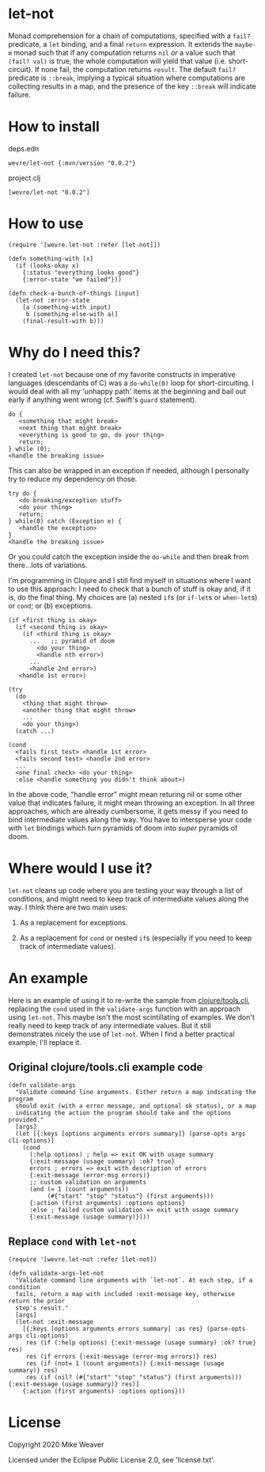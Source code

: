 # let-not

Monad comprehension for a chain of computations, specified with a `fail?`
predicate, a `let` binding, and a final `return` expression. It extends the
`maybe-m` monad such that if any computation returns `nil` _or_ a value such
that `(fail? val)` is true, the whole computation will yield that value (i.e.
short-circuit). If none fail, the computation returns `result`. The default
`fail?` predicate is `::break`, implying a typical situation where computations
are collecting results in a map, and the presence of the key `::break` will
indicate failure.

# How to install

deps.edn

    wevre/let-not {:mvn/version "0.0.2"}

project.clj

    [wevre/let-not "0.0.2"]

# How to use

```
(require '[wevre.let-not :refer [let-not]])

(defn something-with [x]
  (if (looks-okay x)
    {:status "everything looks good"}
    {:error-state "we failed"}))

(defn check-a-bunch-of-things [input]
  (let-not :error-state
    [a (something-with input)
     b (something-else-with a)]
    (final-result-with b)))
```

# Why do I need this?

I created `let-not` because one of my favorite constructs in imperative
languages (descendants of C) was a `do-while(0)` loop for short-circuiting. I
would deal with all my 'unhappy path' items at the beginning and bail out early
if anything went wrong (cf. Swift's `guard` statement).

```
do {
   <something that might break>
   <next thing that might break>
   <everything is good to go, do your thing>
   return;
} while (0);
<handle the breaking issue>
```

This can also be wrapped in an exception if needed, although I personally try to
reduce my dependency on those.

```
try do {
   <do breaking/exception stuff>
   <do your thing>
   return;
} while(0) catch (Exception e) {
   <handle the exception>
}
<handle the breaking issue>
```

Or you could catch the exception inside the `do-while` and then break from
there...lots of variations.

I'm programming in Clojure and I still find myself in situations where I want to
use this approach: I need to check that a bunch of stuff is okay and, if it is,
do the final thing. My choices are (a) nested `if`s (or `if-let`s or
`when-let`s) or `cond`; or (b) exceptions.

```
(if <first thing is okay>
  (if <second thing is okay>
    (if <third thing is okay>
      ...   ;; pyramid of doom
        <do your thing>
        <handle nth error>)
      ...
      <handle 2nd error>)
   <handle 1st error>)

(try
  (do
    <thing that might throw>
    <another thing that might throw>
    ...
    <do your thing>)
  (catch ...)

(cond
  <fails first test> <handle 1st error>
  <fails second test> <handle 2nd error>
  ...
  <one final check> <do your thing>
  :else <handle something you didn't think about>)
```

In the above code, "handle error" might mean returing nil or some other value
that indicates failure, it might mean throwing an exception. In all three
approaches, which are already cumbersome, it gets messy if you need to bind
intermediate values along the way. You have to intersperse your code with `let`
bindings which turn pyramids of doom into _super_ pyramids of doom.

# Where would I use it?

`let-not` cleans up code where you are testing your way through a list of
conditions, and might need to keep track of intermediate values along the way. I
think there are two main uses:

 1. As a replacement for exceptions.

 2. As a replacement for `cond` or nested `if`s (especially if you need to keep
    track of intermediate values).

# An example

Here is an example of using it to re-write the sample from
[clojure/tools.cli](https://github.com/clojure/tools.cli), replacing the `cond`
used in the `validate-args` function with an approach using `let-not`. This
maybe isn't the most scintillating of examples. We don't really need to keep
track of any intermediate values. But it still demonstrates nicely the use of
`let-not`. When I find a better practical example, I'll replace it.

## Original clojure/tools.cli example code

```
(defn validate-args
  "Validate command line arguments. Either return a map indicating the program
  should exit (with a error message, and optional ok status), or a map
  indicating the action the program should take and the options provided."
  [args]
  (let [{:keys [options arguments errors summary]} (parse-opts args cli-options)]
    (cond
      (:help options) ; help => exit OK with usage summary
      {:exit-message (usage summary) :ok? true}
      errors ; errors => exit with description of errors
      {:exit-message (error-msg errors)}
      ;; custom validation on arguments
      (and (= 1 (count arguments))
           (#{"start" "stop" "status"} (first arguments)))
      {:action (first arguments) :options options}
      :else ; failed custom validation => exit with usage summary
      {:exit-message (usage summary)})))
```

## Replace `cond` with `let-not`

```
(require '[wevre.let-not :refer [let-not])

(defn validate-args-let-not
  "Validate command line arguments with `let-not`. At each step, if a condition
  fails, return a map with included :exit-message key, otherwise return the prior
  step's result."
  [args]
  (let-not :exit-message
    [{:keys [options arguments errors summary] :as res} (parse-opts args cli-options)
     res (if (:help options) {:exit-message (usage summary) :ok? true} res)
     res (if errors {:exit-message (error-msg errors)} res)
     res (if (not= 1 (count arguments)) {:exit-message (usage summary)} res)
     res (if (nil? (#{"start" "stop" "status"} (first arguments))) {:exit-message (usage summary)} res)]
    {:action (first arguments) :options options}))
```

# License

Copyright 2020 Mike Weaver

Licensed under the Eclipse Public License 2.0, see 'license.txt'.
